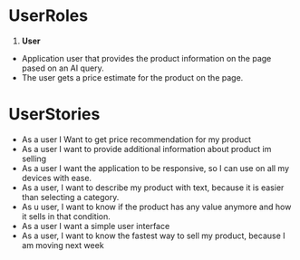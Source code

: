 # UserRoles
1. **User**
- Application user that provides the product information on the page pased on an AI query.
- The user gets a price estimate for the product on the page.

# UserStories
- As a user I Want to get price recommendation for my product
- As a user I want to provide additional information about product im selling
- As a user I want the application to be responsive, so I can use on all my devices with ease.
- As a user, I want to describe my product with text, because it is easier than selecting a category.
- As u user, I want to know if the product has any value anymore and how it sells in that condition.
- As a user I want a simple user interface
- As a user, I want to know the fastest way to sell my product, because I am moving next week
